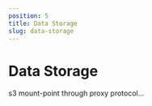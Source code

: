 ```yaml
---
position: 5
title: Data Storage
slug: data-storage
---
```


# Data Storage

s3 mount-point through proxy protocol...
